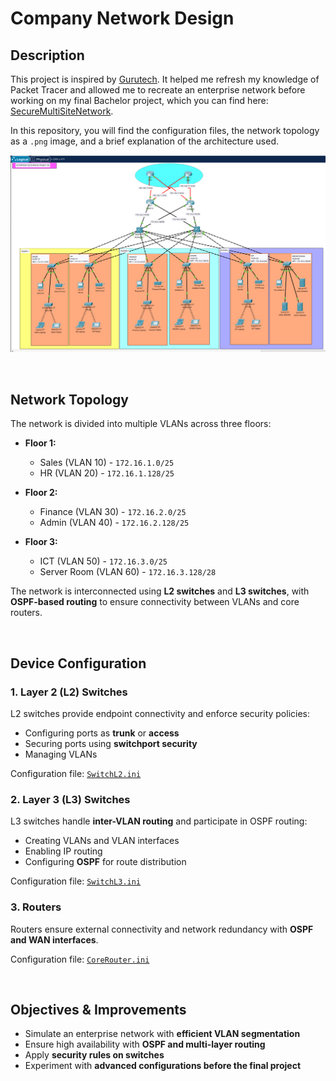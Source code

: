 # Company Network Design

## Description

This project is inspired by [Gurutech](https://www.youtube.com/@gurutechnetworks). It helped me refresh my knowledge of Packet Tracer and allowed me to recreate an enterprise network before working on my final Bachelor project, which you can find here: [SecureMultiSiteNetwork](https://github.com/Wemubis/Packet-Tracer/tree/main/SecureMultiSiteNetwork).

In this repository, you will find the configuration files, the network topology as a `.png` image, and a brief explanation of the architecture used.

![The picture : NetworkDesign.png represents the network design in Packet Tracer.](./NetworkDesign.png)

<br>

## Network Topology

The network is divided into multiple VLANs across three floors:

- **Floor 1:**  
  - Sales (VLAN 10) - `172.16.1.0/25`
  - HR (VLAN 20) - `172.16.1.128/25`

- **Floor 2:**
  - Finance (VLAN 30) - `172.16.2.0/25`
  - Admin (VLAN 40) - `172.16.2.128/25`

- **Floor 3:**  
  - ICT (VLAN 50) - `172.16.3.0/25`
  - Server Room (VLAN 60) - `172.16.3.128/28`

The network is interconnected using **L2 switches** and **L3 switches**, with **OSPF-based routing** to ensure connectivity between VLANs and core routers.

<br>

## Device Configuration

### 1. Layer 2 (L2) Switches

L2 switches provide endpoint connectivity and enforce security policies:
- Configuring ports as **trunk** or **access**
- Securing ports using **switchport security**
- Managing VLANs

Configuration file: [`SwitchL2.ini`](./ConfigFiles/SwithL2.ini)

### 2. Layer 3 (L3) Switches

L3 switches handle **inter-VLAN routing** and participate in OSPF routing:
- Creating VLANs and VLAN interfaces
- Enabling IP routing
- Configuring **OSPF** for route distribution

Configuration file: [`SwitchL3.ini`](./ConfigFiles/SwitchL3.ini)

### 3. Routers

Routers ensure external connectivity and network redundancy with **OSPF and WAN interfaces**.

Configuration file: [`CoreRouter.ini`](./ConfigFiles/CoreRouter.ini)

<br>

## Objectives & Improvements

- Simulate an enterprise network with **efficient VLAN segmentation**
- Ensure high availability with **OSPF and multi-layer routing**
- Apply **security rules on switches**
- Experiment with **advanced configurations before the final project**
